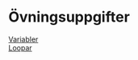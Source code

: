 # Övningsuppgifter

[Variabler](https://github.com/everyloop/NEU25G-Csharp/blob/master/Exercises/Variabler.md)  
[Loopar](https://github.com/everyloop/NEU25G-Csharp/blob/master/Exercises/Loopar.md)  
